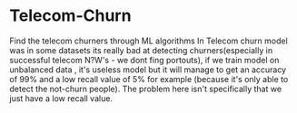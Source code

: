 # Telecom-Churn
Find the telecom churners through ML algorithms
In Telecom churn model was in some datasets its really bad at detecting churners(especially in successful telecom N?W's - we dont fing portouts), if we train model on unbalanced data , it's useless model but it will manage to get an accuracy of 99% and a low recall value of 5% for example (because it's only able to detect the not-churn people). The problem here isn't specifically that we just have a low recall value.
